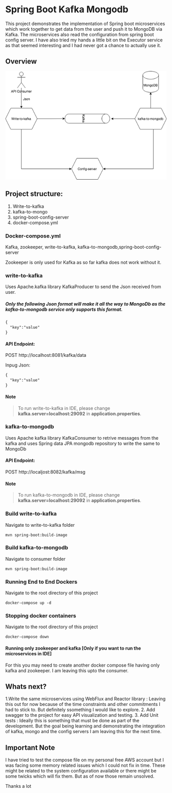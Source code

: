 # Spring Boot Kafka Mongodb

This project demonstrates the implementation of Spring boot microservices which work together to get data from the user and push it to MongoDB via Kafka. The microservices also read the configuration from spring boot config server.
I have also tried my hands a little bit on the Executor service as that seemed interesting and I had never got a chance to actually use it. 

## Overview
![GitHub Logo](/Design.png)

## Project structure:
1. Write-to-kafka
2. kafka-to-mongo
3. spring-boot-config-server
4. docker-compose.yml

### Docker-compose.yml
Kafka, zookeeper, write-to-kafka, kafka-to-mongodb,spring-boot-config-server

Zookeeper is only used for Kafka as so far kafka does not work without it. 

### write-to-kafka
Uses Apache.kafka library KafkaProducer to send the Json received from user.

##### Only the following Json format will make it all the way to MongoDb as the kafka-to-mongodb service only supports this format.
```
{
  "key":"value"
}
```

#### API Endpoint:

POST http://localhost:8081/kafka/data

Inpug Json:
```
{
  "key":"value"
}
``` 

#### Note
>To run write-to-kafka in IDE, please change **kafka.server=localhost:29092** in  **application.properties**. 

### kafka-to-mongodb
Uses Apache kafka library KafkaConsumer to retrive messages from the kafka and uses Spring data JPA mongodb repository to write the same to MongoDb
#### API Endpoint: 

POST http://localjost:8082/kafka/msg



#### Note
>To run kafka-to-mongodb in IDE, please change **kafka.server=localhost:29092** in  **application.properties**. 


### Build write-to-kafka
Navigate to write-to-kafka folder
```
mvn spring-boot:build-image
```

### Build kafka-to-mongodb
Navigate to consumer folder
```
mvn spring-boot:build-image
```

### Running End to End Dockers
Navigate to the root directory of this project 
```
docker-compose up -d
```

### Stopping docker containers
Navigate to the root directory of this project
```
docker-compose down
```

#### Running only zookeeper and kafka [Only if you want to run the microservices in IDE]
For this you may need to create another docker compose file having only kafka and zookeeper. I am leaving this upto the consumer.



## Whats next?

1.Write the same microservices using WebFlux and Reactor library : Leaving this out for now because of the time constraints and other commitments I had to stick to. But definitely ssomething I would like to explore.
2. Add swagger to the project for easy API visualization and testing.
3. Add Unit tests : Ideally this is something that must be done as part of the development. But the goal being learning and demonstrating the integration of kafka, mongo and the config servers I am leaving this for the next time. 

## Important Note

I have tried to test the compose file on my personal free AWS account but I was facing some memory related issues which I could not fix in time. These might be related to the system configuration available or there might be some twicks which will fix them. But as of now those remain unsolved.

Thanks a lot 
